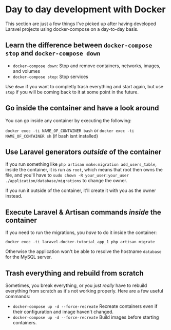 # Day to day development with Docker

This section are just a few things I've picked up after having developed Laravel projects using docker-compose on a day-to-day basis.

## Learn the difference between `docker-compose stop` and `docker-compose down`
* `docker-compose down`: Stop and remove containers, networks, images, and volumes
* `docker-compose stop`: Stop services

Use `down` if you want to completly trash everything and start again, but use `stop` if you will be coming back to it at 
some point in the future.

## Go inside the container and have a look around
You can go inside any container by executing the following:

`docker exec -ti NAME_OF_CONTAINER bash` or `docker exec -ti NAME_OF_CONTAINER sh`  (if bash isnt installed)

## Use Laravel generators _outside_ of the container
If you run something like `php artisan make:migration add_users_table`, inside the container, it is run as `root`, which 
means that root then owns the file, and you'll have to `sudo chown -R your_user:your_user ./application/database/migrations`
to change the owner.

If you run it outside of the container, it'll create it with you as the owner instead.

## Execute Laravel & Artisan commands _inside_ the container
If you need to run the migrations, you _have_ to do it inside the container:

`docker exec -ti laravel-docker-tutorial_app_1 php artisan migrate`

Otherwise the application won't be able to resolve the hostname `database` for the MySQL server.

## Trash everything and rebuild from scratch
Sometimes, you break everything, or you just _really_ have to rebuild everything from scratch as it's not working properly.
Here are a few useful commands:

* `docker-compose up -d --force-recreate` Recreate containers even if their configuration and image haven't changed.
* `docker-compose up -d --force-recreate` Build images before starting containers.
    